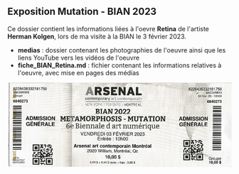 ## Exposition Mutation - BIAN 2023 ##

Ce dossier contient les informations liées à l'oevre **Retina** de l'artiste **Herman Kolgen**, lors de ma visite à la BIAN le 3 février 2023.

* **medias** : dossier contenant les photographies de l'oeuvre ainsi que les liens YouTube vers les vidéos de l'oeuvre
* **fiche_BIAN_Retina.md** : fichier contenant les informations relatives à l'oeuvre, avec mise en pages des médias

![billet](medias/BIAN_Retina_billet.jpg)
